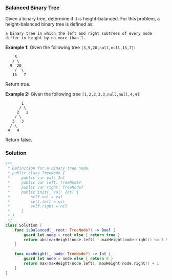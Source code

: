 
### Balanced Binary Tree

Given a binary tree, determine if it is height-balanced.
For this problem, a height-balanced binary tree is defined as:
```
a binary tree in which the left and right subtrees of every node differ in height by no more than 1.
```

__Example 1:__
Given the following tree `[3,9,20,null,null,15,7]`:
```
    3
   / \
  9  20
    /  \
   15   7
```
Return true.

__Example 2:__
Given the following tree `[1,2,2,3,3,null,null,4,4]`:
```
       1
      / \
     2   2
    / \
   3   3
  / \
 4   4
```
Return false.

### Solution
```Swift
/**
 * Definition for a binary tree node.
 * public class TreeNode {
 *     public var val: Int
 *     public var left: TreeNode?
 *     public var right: TreeNode?
 *     public init(_ val: Int) {
 *         self.val = val
 *         self.left = nil
 *         self.right = nil
 *     }
 * }
 */
class Solution {
    func isBalanced(_ root: TreeNode?) -> Bool {
        guard let node = root else { return true }
        return abs(maxHeight(node.left) - maxHeight(node.right)) <= 1 && isBalanced(node.left) && isBalanced(node.right)
    }
    
    func maxHeight(_ node: TreeNode?) -> Int {
        guard let node = node else { return 0 }
        return max(maxHeight(node.left), maxHeight(node.right)) + 1
    }
}
```